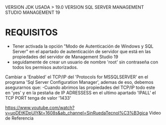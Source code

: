 VERSION JDK USADA > 19.0
VERSION SQL SERVER  MANAGEMENT STUDIO MANAGEMENT 19

# REQUISITOS
- Tener activada la opción "Modo de Autenticación de Windows y SQL Server" en el apartado de autenticación de servidor que está en las propiedades del servidor de Management Studio 19
- seguidamente de crear un usuario de nombre 'root' sin contraseña con todos los permisos autorizados.

Cambiar a 'Enabled' el TCP/IP del 'Protocols for MSSQLSERVER' en el programa 'Sql Server Configuration Manager', ademas de eso, debemos asegurarnos que:
-Cuando abrimos las propiedades del TCP/IP todo este en 'yes' y en la pestaña de IP ADRESSESS en el ultimo apartado 'IPALL' el TCP PORT tenga de valor '1433'




https://www.youtube.com/watch?v=uoDEtKDpUIY&t=1608s&ab_channel=SinRuedaTecnol%C3%B3gica
Video de Referencia






